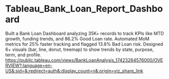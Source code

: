 # Tableau_Bank_Loan_Report_Dashboard
Built a Bank Loan Dashboard analyzing 35K+ records to track KPIs like MTD growth, funding trends, and 86.2% Good Loan rate. Automated MoM metrics for 25% faster tracking and flagged 13.8% Bad Loan risk. Designed 6+ visuals (bar, line, donut, treemap) to show trends by state, purpose, term, and profile.
https://public.tableau.com/views/BankLoanAnalysis_17423264576000/OVERVIEW?:language=en-US&:sid=&:redirect=auth&:display_count=n&:origin=viz_share_link
